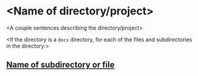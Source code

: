 # <Name of directory/project>

<A couple sentences describing the directory/project>

<If the directory is a `docs` directory, for each of the files and subdirectories in the directory:>
## [Name of subdirectory or file](<path/to/directory-or-file>)
<Description of subdirectory or file>